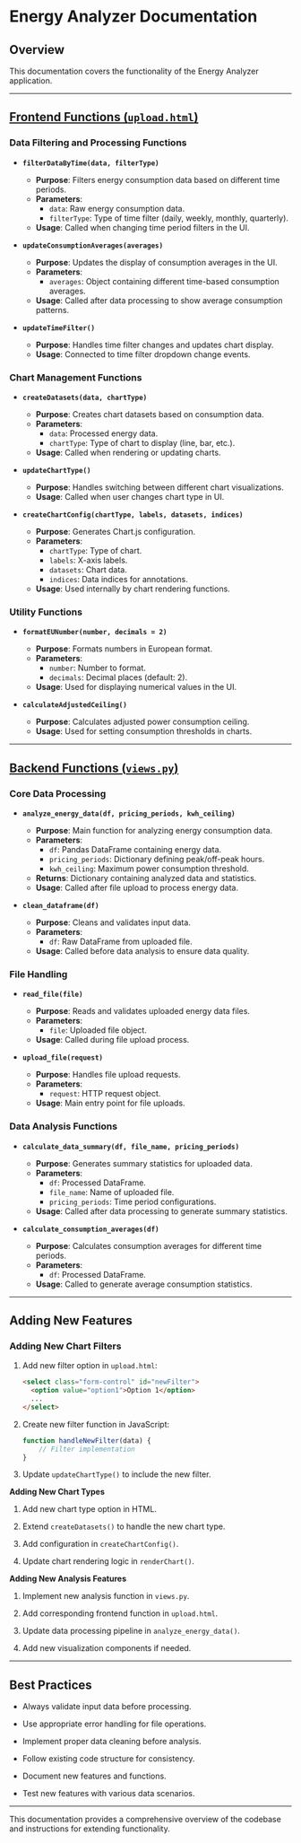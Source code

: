 # Energy Analyzer Documentation

## Overview

This documentation covers the functionality of the Energy Analyzer application.

---

## [Frontend Functions (`upload.html`)](data_analize_app/templates/upload.html)

### **Data Filtering and Processing Functions**

- **`filterDataByTime(data, filterType)`**
  - **Purpose**: Filters energy consumption data based on different time periods.
  - **Parameters**:
    - `data`: Raw energy consumption data.
    - `filterType`: Type of time filter (daily, weekly, monthly, quarterly).
  - **Usage**: Called when changing time period filters in the UI.

- **`updateConsumptionAverages(averages)`**
  - **Purpose**: Updates the display of consumption averages in the UI.
  - **Parameters**:
    - `averages`: Object containing different time-based consumption averages.
  - **Usage**: Called after data processing to show average consumption patterns.

- **`updateTimeFilter()`**
  - **Purpose**: Handles time filter changes and updates chart display.
  - **Usage**: Connected to time filter dropdown change events.

### **Chart Management Functions**

- **`createDatasets(data, chartType)`**
  - **Purpose**: Creates chart datasets based on consumption data.
  - **Parameters**:
    - `data`: Processed energy data.
    - `chartType`: Type of chart to display (line, bar, etc.).
  - **Usage**: Called when rendering or updating charts.

- **`updateChartType()`**
  - **Purpose**: Handles switching between different chart visualizations.
  - **Usage**: Called when user changes chart type in UI.

- **`createChartConfig(chartType, labels, datasets, indices)`**
  - **Purpose**: Generates Chart.js configuration.
  - **Parameters**:
    - `chartType`: Type of chart.
    - `labels`: X-axis labels.
    - `datasets`: Chart data.
    - `indices`: Data indices for annotations.
  - **Usage**: Used internally by chart rendering functions.

### **Utility Functions**

- **`formatEUNumber(number, decimals = 2)`**
  - **Purpose**: Formats numbers in European format.
  - **Parameters**:
    - `number`: Number to format.
    - `decimals`: Decimal places (default: 2).
  - **Usage**: Used for displaying numerical values in the UI.

- **`calculateAdjustedCeiling()`**
  - **Purpose**: Calculates adjusted power consumption ceiling.
  - **Usage**: Used for setting consumption thresholds in charts.

---

## [Backend Functions (`views.py`)](data_analize_app/views.py)

### **Core Data Processing**

- **`analyze_energy_data(df, pricing_periods, kwh_ceiling)`**
  - **Purpose**: Main function for analyzing energy consumption data.
  - **Parameters**:
    - `df`: Pandas DataFrame containing energy data.
    - `pricing_periods`: Dictionary defining peak/off-peak hours.
    - `kwh_ceiling`: Maximum power consumption threshold.
  - **Returns**: Dictionary containing analyzed data and statistics.
  - **Usage**: Called after file upload to process energy data.

- **`clean_dataframe(df)`**
  - **Purpose**: Cleans and validates input data.
  - **Parameters**:
    - `df`: Raw DataFrame from uploaded file.
  - **Usage**: Called before data analysis to ensure data quality.

### **File Handling**

- **`read_file(file)`**
  - **Purpose**: Reads and validates uploaded energy data files.
  - **Parameters**:
    - `file`: Uploaded file object.
  - **Usage**: Called during file upload process.

- **`upload_file(request)`**
  - **Purpose**: Handles file upload requests.
  - **Parameters**:
    - `request`: HTTP request object.
  - **Usage**: Main entry point for file uploads.

### **Data Analysis Functions**

- **`calculate_data_summary(df, file_name, pricing_periods)`**
  - **Purpose**: Generates summary statistics for uploaded data.
  - **Parameters**:
    - `df`: Processed DataFrame.
    - `file_name`: Name of uploaded file.
    - `pricing_periods`: Time period configurations.
  - **Usage**: Called after data processing to generate summary statistics.

- **`calculate_consumption_averages(df)`**
  - **Purpose**: Calculates consumption averages for different time periods.
  - **Parameters**:
    - `df`: Processed DataFrame.
  - **Usage**: Called to generate average consumption statistics.

---

## Adding New Features

### **Adding New Chart Filters**

1. Add new filter option in `upload.html`:

   ```html
   <select class="form-control" id="newFilter">
     <option value="option1">Option 1</option>
     ...
   </select>
    ```

2. Create new filter function in JavaScript:

    ```javascript
    function handleNewFilter(data) {
        // Filter implementation
    }
    ```

3. Update `updateChartType()` to include the new filter.

**Adding New Chart Types**

1. Add new chart type option in HTML.

2. Extend `createDatasets()` to handle the new chart type.

3. Add configuration in `createChartConfig()`.

4. Update chart rendering logic in `renderChart()`.

**Adding New Analysis Features**  

1. Implement new analysis function in `views.py`.

2. Add corresponding frontend function in `upload.html`.

3. Update data processing pipeline in `analyze_energy_data()`.

4. Add new visualization components if needed.

---

## Best Practices

- Always validate input data before processing.

- Use appropriate error handling for file operations.

- Implement proper data cleaning before analysis.

- Follow existing code structure for consistency.

- Document new features and functions.

- Test new features with various data scenarios.

---

This documentation provides a comprehensive overview of the codebase and instructions for extending functionality.
